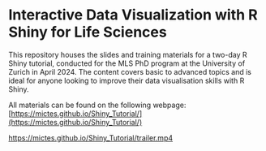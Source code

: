 # Interactive Data Visualization with R Shiny for Life Sciences

This repository houses the slides and training materials for a two-day R Shiny tutorial, conducted for the MLS PhD program at the University of Zurich in April 2024. The content covers basic to advanced topics and is ideal for anyone looking to improve their data visualisation skills with R Shiny.

All materials can be found on the following webpage: [https://mictes.github.io/Shiny_Tutorial/](https://mictes.github.io/Shiny_Tutorial/)


https://mictes.github.io/Shiny_Tutorial/trailer.mp4